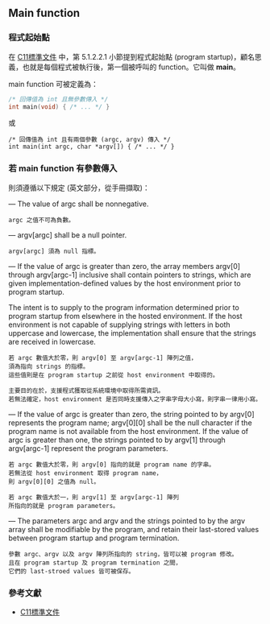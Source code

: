 ## Main function

### 程式起始點

在 [C11標準文件](http://www.open-std.org/jtc1/sc22/wg14/www/docs/n1570.pdf) 中，第 5.1.2.2.1 小節提到程式起始點 (program startup)，顧名思義，也就是每個程式被執行後，第一個被呼叫的 function。它叫做 __main__。

main function 可被定義為：

```c
/* 回傳值為 int 且無參數傳入 */
int main(void) { /* ... */ }
```

或

```
/* 回傳值為 int 且有兩個參數 (argc, argv) 傳入 */
int main(int argc, char *argv[]) { /* ... */ }
```

### 若 main function 有參數傳入

則須遵循以下規定 (英文部分，從手冊擷取)：

— The value of argc shall be nonnegative.

```
argc 之值不可為負數。
```

— argv[argc] shall be a null pointer.

```
argv[argc] 須為 null 指標。
```

— If the value of argc is greater than zero, the array members argv[0] through argv[argc-1] inclusive shall contain pointers to strings, which are given implementation-defined values by the host environment prior to program startup. 

The intent is to supply to the program information determined prior to program startup from elsewhere in the hosted environment. If the host environment is not capable of supplying strings with letters in both uppercase and lowercase, the implementation shall ensure that the strings are received in lowercase.

```
若 argc 數值大於零，則 argv[0] 至 argv[argc-1] 陣列之值，
須為指向 strings 的指標。
這些值則是在 program startup 之前從 host environment 中取得的。

主要目的在於，支援程式獲取從系統環境中取得所需資訊。
若無法確定，host environment 是否同時支援傳入之字串字母大小寫，則字串一律用小寫。
```

— If the value of argc is greater than zero, the string pointed to by argv[0] represents the program name; argv[0][0] shall be the null character if the program name is not available from the host environment. If the value of argc is greater than one, the strings pointed to by argv[1] through argv[argc-1] represent the program parameters.

```
若 argc 數值大於零，則 argv[0] 指向的就是 program name 的字串。
若無法從 host environment 取得 program name，
則 argv[0][0] 之值為 null。

若 argc 數值大於一，則 argv[1] 至 argv[argc-1] 陣列
所指向的就是 program parameters。 
```

— The parameters argc and argv and the strings pointed to by the argv array shall be modifiable by the program, and retain their last-stored values between program startup and program termination.

```
參數 argc、argv 以及 argv 陣列所指向的 string，皆可以被 program 修改。
且在 program startup 及 program termination 之間，
它們的 last-stroed values 皆可被保存。
```

### 參考文獻
* [C11標準文件](http://www.open-std.org/jtc1/sc22/wg14/www/docs/n1570.pdf)

